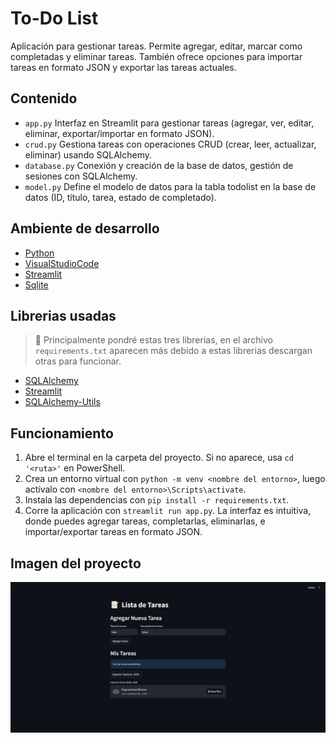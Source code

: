 # To-Do List
Aplicación para gestionar tareas. Permite agregar, editar, marcar como completadas y eliminar tareas. También ofrece opciones para importar tareas en formato JSON y exportar las tareas actuales.

## **Contenido**
- `app.py` Interfaz en Streamlit para gestionar tareas (agregar, ver, editar, eliminar, exportar/importar en formato JSON).
- `crud.py` Gestiona tareas con operaciones CRUD (crear, leer, actualizar, eliminar) usando SQLAlchemy.
- `database.py` Conexión y creación de la base de datos, gestión de sesiones con SQLAlchemy.
- `model.py` Define el modelo de datos para la tabla todolist en la base de datos (ID, título, tarea, estado de completado).

## **Ambiente de desarrollo**
- [Python](https://www.python.org/)
- [VisualStudioCode](https://code.visualstudio.com/)
- [Streamlit](https://streamlit.io/)
- [Sqlite](https://www.sqlite.org/)

## **Librerias usadas**
> 📢 Principalmente pondré estas tres librerias, en el archivo `requirements.txt` aparecen más debido a estas librerias descargan otras para funcionar.
- [SQLAlchemy](https://www.sqlalchemy.org/)
- [Streamlit](https://streamlit.io/)
- [SQLAlchemy-Utils](https://sqlalchemy-utils.readthedocs.io/en/latest/)

## **Funcionamiento**
1. Abre el terminal en la carpeta del proyecto. Si no aparece, usa ``cd '<ruta>'`` en PowerShell.
2. Crea un entorno virtual con ``python -m venv <nombre del entorno>``, luego actívalo con ``<nombre del entorno>\Scripts\activate``.
3. Instala las dependencias con ``pip install -r requirements.txt``.
4. Corre la aplicación con ``streamlit run app.py``. La interfaz es intuitiva, donde puedes agregar tareas, completarlas, eliminarlas, e importar/exportar tareas en formato JSON.

## Imagen del proyecto
![project image](./docs/project-image.JPG)
